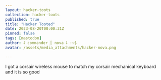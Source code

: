 ```yaml
---
layout: hacker-toots
collection: hacker-toots
published: true
title: "Hacker Tooted"
date: 2023-08-20T00:00:31Z
pinned: false
tags: [mastodon]
author: ⸸ commander ░ nova ⸸ :~$
avatar: /assets/media_attachments/hacker-nova.png

---
```


<p>I got a corsair wireless mouse to match my corsair mechanical keyboard and it is so good</p>


